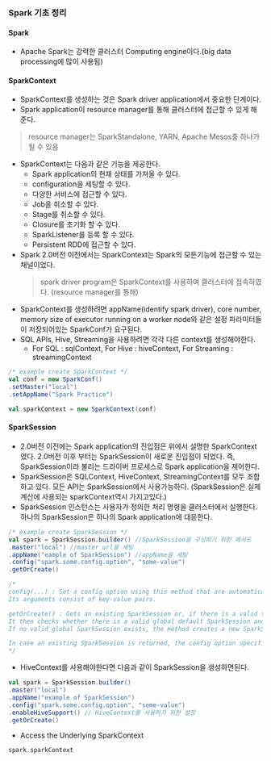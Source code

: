 ### Spark 기초 정리

#### Spark
- Apache Spark는 강력한 클러스터 Computing engine이다.(big data processing에 많이 사용됨)

#### SparkContext
- SparkContext를 생성하는 것은 Spark driver application에서 중요한 단계이다.
- Spark application이 resource manager를 통해 클러스터에 접근할 수 있게 해준다.
> resource manager는 SparkStandalone, YARN, Apache Mesos중 하나가 될 수 있음
- SparkContext는 다음과 같은 기능을 제공한다.
  - Spark application의 현재 상태를 가져올 수 있다.
  - configuration을 세팅할 수 있다.
  - 다양한 서비스에 접근할 수 있다.
  - Job을 취소할 수 있다.
  - Stage를 취소할 수 있다.
  - Closure를 초기화 할 수 있다.
  - SparkListener를 등록 할 수 있다.
  - Persistent RDD에 접근할 수 있다.
- Spark 2.0버전 이전에서는 SparkContext는 Spark의 모든기능에 접근할 수 있는 채널이었다.
  >spark driver program은 SparkContext를 사용하여 클러스터에 접속하였다. (resource manager를 통해)
- SparkContext를 생성하려면 appName(identify spark driver), core number, memory size of executor running on a worker node와 같은 설정 파라미터들이 저장되어있는 SparkConf가 요구된다.
- SQL APIs, Hive, Streaming을 사용하려면 각각 다른 context를 생성해야한다.
  - For SQL : sqlContext, For Hive : hiveContext, For Streaming : streamingContext
```scala
/* example create SparkContext */
val conf = new SparkConf()
.setMaster("local")
.setAppName("Spark Practice")

val sparkContext = new SparkContext(conf)
```
#### SparkSession
- 2.0버전 이전에는 Spark application의 진입점은 위에서 설명한 SparkContext였다. 2.0버전 이후 부터는 SparkSession이 새로운 진입점이 되었다. 즉, SparkSession이라 불리는 드라이버 프로세스로 Spark application을 제어한다.
- SparkSession은 SQLContext, HiveContext, StreamingContext를 모두 조합하고 있다. 모든 API는 SparkSession에서 사용가능하다. (SparkSession은 실제 계산에 사용되는 sparkContext역시 가지고있다.)
- SparkSession 인스턴스는 사용자가 정의한 처리 명령을 클러스터에서 실행한다. 하나의 SparkSession은 하나의 Spark application에 대응한다.
```scala
/* example create SparkSession */
val spark = SparkSession.builder() //SparkSession을 구성하기 위한 메서드
.master("local") //master url을 세팅
.appName("eample of SparkSession") //appName을 세팅
.config("spark.some.config.option", "some-value")
.getOrCreate()

/*
config(...) : Set a config option using this method that are automatically propagated to both ‘SparkConf’ and ‘SparkSession’ configurations.
Its arguments consist of key-value pairs.

getOrCreate() : Gets an existing SparkSession or, if there is a valid thread-local SparkSession, it returns that one.
It then checks whether there is a valid global default SparkSession and, if so, returns that one.
If no valid global SparkSession exists, the method creates a new SparkSession and assigns newly created SparkSessions as the global default.

In case an existing SparkSession is returned, the config option specified in this builder will be applied to existing SparkSessions.
*/
```

- HiveContext를 사용해야한다면 다음과 같이 SparkSession을 생성하면된다.
```scala
val spark = SparkSession.builder()
.master("local")
.appName("example of SparkSession")
.config("spark.some.config.option", "some-value")
.enableHiveSupport() // HiveContext를 사용하기 위한 설정
.getOrCreate()
```

- Access the Underlying SparkContext
```scala
spark.sparkContext
```
